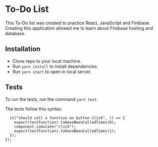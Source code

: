 # To-Do List
This To-Do list was created to practice React, JavaScript and Firebase. Creating this application allowed me to learn about Firebase hosting and database.

## Installation

- Clone repo to your local machine.
- Run `yarn install` to install dependencies.
- Run `yarn start` to open in local server.

## Tests

To run the tests, run the command `yarn test`.

The tests follow this syntax: 
```
  it("should call a function on button click", () => {
    expect(testFunction).toHaveBeenCalledTimes(0);
    component.simulate("click");
    expect(testFunction).toHaveBeenCalledTimes(1);
  });
});
```
